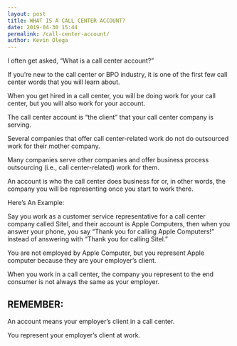 ```yaml
--- 
layout: post 
title: WHAT IS A CALL CENTER ACCOUNT?
date: 2019-04-30 15:44
permalink: /call-center-account/ 
author: Kevin Olega 
--- 
```


I often get asked, “What is a call center account?”

If you’re new to the call center or BPO industry, it is one of the first few call center words that you will learn about.

When you get hired in a call center, you will be doing work for your call center, but you will also work for your account.

The call center account is “the client” that your call center company is serving.

Several companies that offer call center-related work do not do outsourced work for their mother company.

Many companies serve other companies and offer business process outsourcing (i.e., call center-related) work for them.

An account is who the call center does business for or, in other words, the company you will be representing once you start to work there.

Here’s An Example:

Say you work as a customer service representative for a call center company called Sitel, and their account is Apple Computers, then when you answer your phone, you say “Thank you for calling Apple Computers!” instead of answering with “Thank you for calling Sitel.”

You are not employed by Apple Computer, but you represent Apple computer because they are your employer’s client.

When you work in a call center, the company you represent to the end consumer is not always the same as your employer.

## REMEMBER:

An account means your employer’s client in a call center.

You represent your employer’s client at work.
